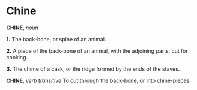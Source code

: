 # Chine

**CHINE**, _noun_

**1.** The back-bone, or spine of an animal.

**2.** A piece of the back-bone of an animal, with the adjoining parts, cut for cooking.

**3.** The chime of a cask, or the ridge formed by the ends of the staves.

**CHINE**, _verb transitive_ To cut through the back-bone, or into chine-pieces.